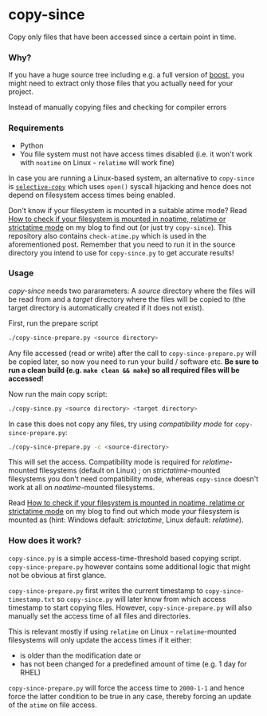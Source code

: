 # copy-since

Copy only files that have been accessed since a certain point in time.

### Why?

If you have a huge source tree including e.g. a full version of [boost](https://www.boost.org), you might need to extract only those files that you actually need for your project.

Instead of manually copying files and checking for compiler errors

### Requirements

* Python
* You file system must not have access times disabled (i.e. it won't work with `noatime` on Linux - `relatime` will work fine)

In case you are running a Linux-based system, an alternative to `copy-since` is [`selective-copy`](https://github.com/ulikoehler/selective-copy) which uses `open()` syscall hijacking and hence does not depend on filesystem access times being enabled.

Don't know if your filesystem is mounted in a suitable atime mode? Read [How to check if your filesystem is mounted in noatime, relatime or strictatime mode](https://techoverflow.net/2019/07/22/how-to-check-if-your-filesystem-is-mounted-in-noatime-relatime-or-strictatime-mode/) on my blog to find out (or just try `copy-since`). This repository also contains `check-atime.py` which is used in the aforementioned post. Remember that you need to run it in the source directory you intend to use for `copy-since.py` to get accurate results!

### Usage

*copy-since* needs two pararameters: A *source* directory where the files will be read from and a *target* directory where the files will be copied to (the target directory is automatically created if it does not exist).

First, run the prepare script
```sh
./copy-since-prepare.py <source directory>
```

Any file accessed (read or write) after the call to `copy-since-prepare.py` will be copied later, so now you need to run your build / software etc. **Be sure to run a clean build (e.g. `make clean && make`) so all required files will be accessed!**

Now run the main copy script:

```sh
./copy-since.py <source directory> <target directory>
```

In case this does not copy any files, try using *compatibility mode* for `copy-since-prepare.py`:
```sh
./copy-since-prepare.py -c <source-directory>
```
This will set the access. Compatibility mode is required for *relatime*-mounted filesystems (default on Linux) ; on *strictatime*-mounted filesystems you don't need compatibility mode, whereas `copy-since` doesn't work at all on *noatime*-mounted filesystems.

Read [How to check if your filesystem is mounted in noatime, relatime or strictatime mode](https://techoverflow.net/2019/07/22/how-to-check-if-your-filesystem-is-mounted-in-noatime-relatime-or-strictatime-mode/) on my blog to find out which mode your filesystem is mounted as (hint: Windows default: *strictatime*, Linux default: *relatime*).

### How does it work?

`copy-since.py` is a simple access-time-threshold based copying script. `copy-since-prepare.py` however contains some additional logic that might not be obvious at first glance.

`copy-since-prepare.py` first writes the current timestamp to `copy-since-timestamp.txt` so `copy-since.py` will later know from which access timestamp to start copying files. However, `copy-since-prepare.py` will also manually set the access time of all files and directories.

This is relevant mostly if using `relatime` on Linux - `relatime`-mounted filesystems will only update the access times if it either:
* is older than the modification date or
* has not been changed for a predefined amount of time (e.g. 1 day for RHEL)

`copy-since-prepare.py` will force the access time to `2000-1-1` and hence force the latter condition to be true in any case, thereby forcing an update of the `atime` on file access.